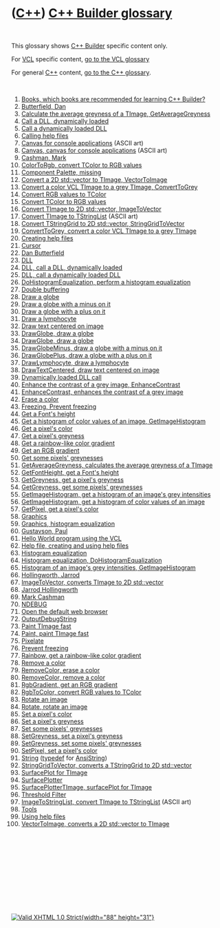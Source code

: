 



 

 

 

 

 

([C++](Cpp.htm)) [C++ Builder glossary](CppBuilderGlossary.htm)
===============================================================

 

This glossary shows [C++ Builder](CppBuilder.htm) specific content only.

For [VCL](CppVcl.htm) specific content, [go to the VCL
glossary](CppVclGlossary.htm)

For general [C++](Cpp.htm) content, [go to the C++
glossary](CppGlossary.htm).

 

1.  [Books, which books are recommended for learning C++
    Builder?](CppBuilderBooks.htm)
2.  [Butterfield, Dan](CppDanButterfield.htm)
3.  [Calculate the average greyness of a TImage,
    GetAverageGreyness](CppGetAverageGreyness.htm)
4.  [Call a DLL, dynamically loaded](CppBuilderCallDllDynamic.htm)
5.  [Call a dynamically loaded DLL](CppBuilderCallDllDynamic.htm)
6.  [Calling help files](CppBuilderHelp.htm)
7.  [Canvas for console applications](CppCanvas.htm) (ASCII art)
8.  [Canvas, canvas for console applications](CppCanvas.htm) (ASCII art)
9.  [Cashman, Mark](CppMarkCashman.htm)
10. [ColorToRgb, convert TColor to RGB values](CppColorToRgb.htm)
11. [Component Palette, missing](CppMissingComponentPalette.htm)
12. [Convert a 2D std::vector to TImage,
    VectorToImage](CppVectorToImage.htm)
13. [Convert a color VCL TImage to a grey TImage,
    ConvertToGrey](CppConvertToGrey.htm)
14. [Convert RGB values to TColor](CppRgbToColor.htm)
15. [Convert TColor to RGB values](CppColorToRgb.htm)
16. [Convert TImage to 2D std::vector,
    ImageToVector](CppImageToVector.htm)
17. [Convert TImage to TStringList](CppImageToStringList.htm)
    (ASCII art)
18. [Convert TStringGrid to 2D std::vector,
    StringGridToVector](CppStringGridToVector.htm)
19. [ConvertToGrey, convert a color VCL TImage to a grey
    TImage](CppConvertToGrey.htm)
20. [Creating help files](CppBuilderHelp.htm)
21. [Cursor](CppCursor.htm)
22. [Dan Butterfield](CppDanButterfield.htm)
23. [DLL](CppBuilderDll.htm)
24. [DLL, call a DLL, dynamically loaded](CppBuilderCallDllDynamic.htm)
25. [DLL, call a dynamically loaded DLL](CppBuilderCallDllDynamic.htm)
26. [DoHistogramEqualization, perform a histogram
    equalization](CppDoHistogramEqualization.htm)
27. [Double buffering](CppDoubleBuffering.htm)
28. [Draw a globe](CppDrawGlobe.htm)
29. [Draw a globe with a minus on it](CppDrawGlobeMinus.htm)
30. [Draw a globe with a plus on it](CppDrawGlobePlus.htm)
31. [Draw a lymphocyte](CppDrawLymphocyte.htm)
32. [Draw text centered on image](CppDrawTextCentered.htm)
33. [DrawGlobe, draw a globe](CppDrawGlobe.htm)
34. [DrawGlobe, draw a globe](CppDrawGlobe.htm)
35. [DrawGlobeMinus, draw a globe with a minus on
    it](CppDrawGlobeMinus.htm)
36. [DrawGlobePlus, draw a globe with a plus on
    it](CppDrawGlobePlus.htm)
37. [DrawLymphocyte, draw a lymphocyte](CppDrawLymphocyte.htm)
38. [DrawTextCentered, draw text centered on
    image](CppDrawTextCentered.htm)
39. [Dynamically loaded DLL call](CppBuilderCallDllDynamic.htm)
40. [Enhance the contrast of a grey image,
    EnhanceContrast](CppEnhanceContrast.htm)
41. [EnhanceContrast, enhances the contrast of a grey
    image](CppEnhanceContrast.htm)
42. [Erase a color](CppRemoveColor.htm)
43. [Freezing, Prevent freezing](CppPreventFreezing.htm)
44. [Get a Font's height](CppGetFontHeight.htm)
45. [Get a histogram of color values of an image,
    GetImageHistogram](CppGetImageHistogram.htm)
46. [Get a pixel's color](CppGetPixel.htm)
47. [Get a pixel's greyness](CppGetGreyness.htm)
48. [Get a rainbow-like color gradient](CppRainbow.htm)
49. [Get an RGB gradient](CppRgbGradient.htm)
50. [Get some pixels' greynesses](CppGetGreyness.htm)
51. [GetAverageGreyness, calculates the average greyness of a
    TImage](CppGetAverageGreyness.htm)
52. [GetFontHeight, get a Font's height](CppGetFontHeight.htm)
53. [GetGreyness, get a pixel's greyness](CppGetGreyness.htm)
54. [GetGreyness, get some pixels' greynesses](CppGetGreyness.htm)
55. [GetImageHistogram, get a histogram of an image's grey
    intensities](CppGetImageHistogram.htm)
56. [GetImageHistogram, get a histogram of color values of an
    image](CppGetImageHistogram.htm)
57. [GetPixel, get a pixel's color](CppGetPixel.htm)
58. [Graphics](CppGraphics.htm)
59. [Graphics, histogram equalization](CppHistogramEqualization.htm)
60. [Gustavson, Paul](CppPaulGustavson.htm)
61. [Hello World program using the VCL](CppVclHelloWorld.htm)
62. [Help file, creating and using help files](CppBuilderHelp.htm)
63. [Histogram equalization](CppHistogramEqualization.htm)
64. [Histogram equalization,
    DoHistogramEqualization](CppDoHistogramEqualization.htm)
65. [Histogram of an image's grey intensities,
    GetImageHistogram](CppGetImageHistogram.htm)
66. [Hollingworth, Jarrod](CppJarrodHollingworth.htm)
67. [ImageToVector, converts TImage to 2D
    std::vector](CppImageToVector.htm)
68. [Jarrod Hollingworth](CppJarrodHollingworth.htm)
69. [Mark Cashman](CppMarkCashman.htm)
70. [NDEBUG](CppNDEBUG.htm)
71. [Open the default web browser](CppOpenDefaultBrowser.htm)
72. [OutputDebugString](CppOutputDebugString.htm)
73. [Paint TImage fast](CppPaint.htm)
74. [Paint, paint TImage fast](CppPaint.htm)
75. [Pixelate](CppPixelate.htm)
76. [Prevent freezing](CppPreventFreezing.htm)
77. [Rainbow, get a rainbow-like color gradient](CppRainbow.htm)
78. [Remove a color](CppRemoveColor.htm)
79. [RemoveColor, erase a color](CppRemoveColor.htm)
80. [RemoveColor, remove a color](CppRemoveColor.htm)
81. [RgbGradient, get an RGB gradient](CppRgbGradient.htm)
82. [RgbToColor, convert RGB values to TColor](CppRgbToColor.htm)
83. [Rotate an image](CppRotate.htm)
84. [Rotate, rotate an image](CppRotate.htm)
85. [Set a pixel's color](CppSetPixel.htm)
86. [Set a pixel's greyness](CppSetGreyness.htm)
87. [Set some pixels' greynesses](CppSetGreyness.htm)
88. [SetGreyness, set a pixel's greyness](CppSetGreyness.htm)
89. [SetGreyness, set some pixels' greynesses](CppSetGreyness.htm)
90. [SetPixel, set a pixel's color](CppSetPixel.htm)
91. [String](CppAnsiString.htm) ([typedef](CppTypedef.htm) for
    [AnsiString](CppAnsiString.htm))
92. [StringGridToVector, converts a TStringGrid to 2D
    std::vector](CppStringGridToVector.htm)
93. [SurfacePlot for TImage](CppSurfacePlotterTImage.htm)
94. [SurfacePlotter](ToolSurfacePlotter.htm)
95. [SurfacePlotterTImage, surfacePlot for
    TImage](CppSurfacePlotterTImage.htm)
96. [Threshold Filter](CppThresholdFilter.htm)
97. [ImageToStringList, convert TImage to
    TStringList](CppImageToStringList.htm) (ASCII art)
98. [Tools](Tools.htm)
99. [Using help files](CppBuilderHelp.htm)
100. [VectorToImage, converts a 2D std::vector to
    TImage](CppVectorToImage.htm)

 

 

 

 

 





 

[![Valid XHTML 1.0 Strict](valid-xhtml10.png){width="88"
height="31"}](http://validator.w3.org/check?uri=referer)
